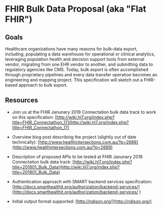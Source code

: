 # FHIR Bulk Data Proposal (aka "Flat FHIR")

## Goals
Healthcare organizations have many reasons for bulk-data export, including, populating a data warehouse for operational or clinical analytics, leveraging population health and decision support tools from external vendor, migrating from one EHR vendor to another, and submitting data to regulatory agencies like CMS. Today, bulk export is often accomplished through proprietary pipelines and every data transfer operation becomes an engineering and mapping project. This specification will sketch out a FHIR-based approach to bulk export.

## Resources
- Join us at the FHIR Janunary 2018 Connectation bulk data track to work on this specification:
[http://wiki.hl7.org/index.php?title=FHIR_Connectathon_17](http://wiki.hl7.org/index.php?title=FHIR_Connectathon_17)

- Overview blog post describing the project (slightly out of date technically): 
[http://www.healthintersections.com.au/?p=2689](http://www.healthintersections.com.au/?p=2689)

- Description of proposed APIs to be tested at FHIR Janunary 2018 Connectation bulk data track: [http://wiki.hl7.org/index.php?title=201801_Bulk_Data](http://wiki.hl7.org/index.php?title=201801_Bulk_Data)

- Authentication approach with SMART backend services specification: 
[http://docs.smarthealthit.org/authorization/backend-services/](http://docs.smarthealthit.org/authorization/backend-services/
)

- Initial output format supported: 
[http://ndjson.org/](http://ndjson.org/)
